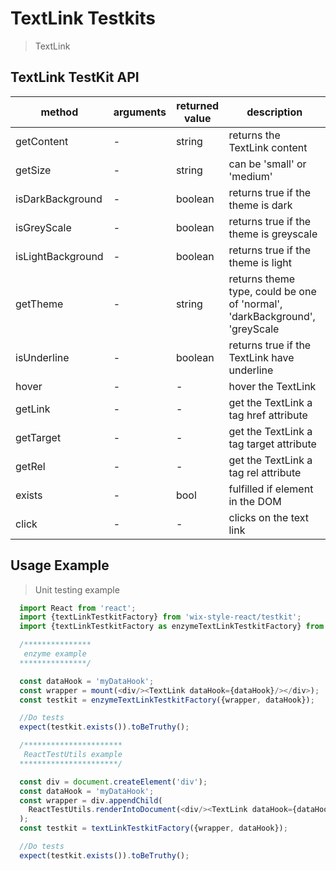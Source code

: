 # TextLink Testkits

> TextLink

## TextLink TestKit API

| method | arguments | returned value | description |
|--------|-----------|----------------|-------------|
| getContent | - | string | returns the TextLink content |
| getSize | - | string | can be 'small' or 'medium' |
| isDarkBackground | - | boolean | returns true if the theme is dark |
| isGreyScale | - | boolean | returns true if the theme is greyscale |
| isLightBackground | - | boolean | returns true if the theme is light |
| getTheme | - | string | returns theme type, could be one of 'normal', 'darkBackground', 'greyScale |
| isUnderline | - | boolean | returns true if the TextLink have underline |
| hover | - | - | hover the TextLink |
| getLink | - | - | get the TextLink a tag href attribute |
| getTarget | - | - | get the TextLink a tag target attribute |
| getRel | - | - | get the TextLink a tag rel attribute |
| exists | - | bool | fulfilled if element in the DOM |
| click | - | - | clicks on the text link |

## Usage Example

> Unit testing example

```javascript
  import React from 'react';
  import {textLinkTestkitFactory} from 'wix-style-react/testkit';
  import {textLinkTestkitFactory as enzymeTextLinkTestkitFactory} from 'wix-style-react/testkit/enzyme';

  /***************
   enzyme example
  ***************/

  const dataHook = 'myDataHook';
  const wrapper = mount(<div/><TextLink dataHook={dataHook}/></div>);
  const testkit = enzymeTextLinkTestkitFactory({wrapper, dataHook});

  //Do tests
  expect(testkit.exists()).toBeTruthy();

  /**********************
   ReactTestUtils example
  **********************/

  const div = document.createElement('div');
  const dataHook = 'myDataHook';
  const wrapper = div.appendChild(
    ReactTestUtils.renderIntoDocument(<div/><TextLink dataHook={dataHook}/></div>, {dataHook})
  );
  const testkit = textLinkTestkitFactory({wrapper, dataHook});

  //Do tests
  expect(testkit.exists()).toBeTruthy();
```
